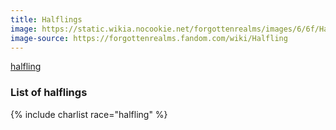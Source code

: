 ```yaml
---
title: Halflings
image: https://static.wikia.nocookie.net/forgottenrealms/images/6/6f/Halflings_-_Steve_Prescott.jpg
image-source: https://forgottenrealms.fandom.com/wiki/Halfling
---
```


[halfling](https://en.wikipedia.org/wiki/Halfling_(Dungeons_%26_Dragons))

### List of halflings

{% include charlist race="halfling" %}
